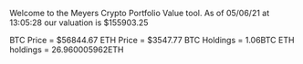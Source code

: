 Welcome to the Meyers Crypto Portfolio Value tool. 
As of 05/06/21 at 13:05:28 our valuation is $155903.25 

BTC Price = $56844.67
 ETH Price = $3547.77
BTC Holdings = 1.06BTC
 ETH holdings = 26.960005962ETH 
